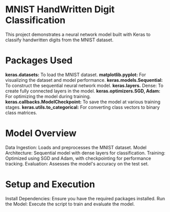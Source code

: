 # MNIST HandWritten Digit Classification
This project demonstrates a neural network model built with Keras to classify handwritten digits from the MNIST dataset.

# Packages Used
**keras.datasets:** To load the MNIST dataset.
**matplotlib.pyplot:** For visualizing the dataset and model performance.
**keras.models.Sequential:** To construct the sequential neural network model.
**keras.layers.** Dense: To create fully connected layers in the model.
**keras.optimizers.SGD, Adam:** For optimizing the model during training.
**keras.callbacks.ModelCheckpoint:** To save the model at various training stages.
**keras.utils.to_categorical:**  For converting class vectors to binary class matrices.
# Model Overview
Data Ingestion: Loads and preprocesses the MNIST dataset.
Model Architecture: Sequential model with dense layers for classification.
Training: Optimized using SGD and Adam, with checkpointing for performance tracking.
Evaluation: Assesses the model's accuracy on the test set.
# Setup and Execution
Install Dependencies: Ensure you have the required packages installed.
Run the Model: Execute the script to train and evaluate the model.

